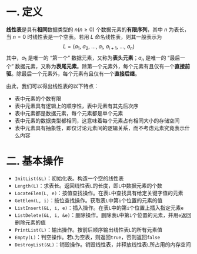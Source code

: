 # 一. 定义

**线性表**是具有**相同**数据类型的 $n(n\geqslant 0)$ 个数据元素的**有限序列**，其中 $n$ 为表长，当 $n=0$ 时线性表是一个空表。若用 $L$ 命名线性表，则其一般表示为
$$
L=(a_1,\ a_2,\ \dots,\ a_i,\ a_{i+1},\ \dots,\ a_n)
$$
其中，$a_1$ 是唯一的 “第一个” 数据元素，又称为**表头元素**；$a_n$ 是唯一的 “最后一个” 数据元素，又称为**表尾元素**。除第一个元素外，每个元素有且仅有一个**直接前驱**。除最后一个元素外，每个元素有且仅有一个**直接后继**。

由此，我们可以得出线性表的以下特点：

- 表中元素的个数有限
- 表中元素具有逻辑上的顺序性，表中元素有其先后次序
- 表中元素都是数据元素，每个元素都是单个元素
- 表中元素的数据类型都相同，这意味着每个元素占有相同大小的存储空间
- 表中元素具有抽象性，即仅讨论元素间的逻辑关系，而不考虑元素究竟表示什么内容



# 二. 基本操作

- `InitList(&L)`：初始化表。构造一个空的线性表
- `Length(L)`：求表长。返回线性表`L`的长度，即`L`中数据元素的个数
- `LocateElem(L, e)`：按值查找操作。在表`L`中查找具有给定关键字值的元素
- `GetElem(L, i)`：按位查找操作。获取表`L`中第`i`个位置的元素的值
- `ListInsert(&L, i, e)`：插入操作。在表`L`中的第`i`个位置上插入指定元素`e`
- `ListDelete(&L, i, &e)`：删除操作。删除表`L`中第`i`个位置的元素，并用`e`返回删除元素的值
- `PrintList(L)`：输出操作。按前后顺序输出线性表`L`的所有元素值
- `Empty(L)`：判空操作。若`L`为空表，则返回`true`，否则返回`false`
- `DestroyList(&L)`：销毁操作。销毁线性表，并释放线性表`L`所占用的内存空间
